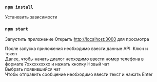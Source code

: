 ### `npm install`

Установить зависимости

### `npm start`

Запустить приложение
Открыть [http://localhost:3000](http://localhost:3000) для просмотра

После запуска приложения необходимо ввести данные API: Ключ и токен\
Далее, чтобы начать диалог неоходимо ввести номер телефона в формате 7xxxxxxxxxx и нажать кнопку Новый чат\
Выбрать появившийся чат\
Чтобы отправить сообщение необходимо ввести текст и нажать Enter
